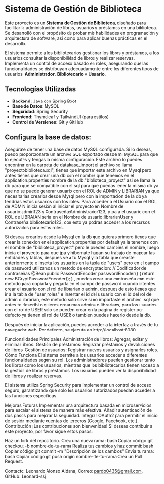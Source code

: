 # Sistema de Gestión de Biblioteca

Este proyecto es un **Sistema de Gestión de Biblioteca**, diseñado para facilitar la administración de libros, usuarios y préstamos en una biblioteca. Se desarrolló con el propósito de probar mis habilidades en programación y arquitectura de software, así como para aplicar buenas prácticas en el desarrollo. 

El sistema permite a los bibliotecarios gestionar los libros y préstamos, a los usuarios consultar la disponibilidad de libros y realizar reservas. Implementa un control de acceso basado en roles, asegurando que las funcionalidades se distribuyan adecuadamente entre los diferentes tipos de usuarios: **Administrador**, **Bibliotecario** y **Usuario**.

## Tecnologías Utilizadas

- **Backend**: Java con Spring Boot
- **Base de Datos**: MySQL
- **Seguridad**: Spring Security
- **Frontend**: Thymeleaf y TailwindUI (para estilos)
- **Control de Versiones**: Git y GitHub


## Configura la base de datos:

Asegúrate de tener una base de datos MySQL configurada.
Si lo deseas, puedo proporcionarte un archivo SQL exportado desde mi MySQL para que lo ejecutes y tengas la misma configuración.
Este archivo lo puedes encontrar en la carpeta de database_import el archivo se llama "proyectobiblioteca.sql", tienes que importar este archivo
en Mysql pero antes tienes que crear una db con el nombre que tenemos en el application.properties nombre de la db:"biblioteca_proyect" asi se llama la db para que se compatible con el sql
para que puedas tener la misma db ya que no se puede generar usuario con el ROL de ADMIN y LIBRARIAN ya que necesitarias crearlos desde Mysql pero con la importacion de la db 
ya tendrias estos usuarios con los roles.
Para acceder a el Usuario con el ROL de ADMIN inicia sesión al iniciar el proyecto en Nombre de usuario:admin123 y Contraseña:Administrador123, y 
para el usuario con el ROL de LIBRAIAN seria en el Nombre de usuario:librarianUser y Contraseña:bibliotecario123, con esto ya podras acceder a los recursos 
autorizados para estos roles.

Si deseas crearlos desde la Mysql en la db que quieras primero tienes que crear la conexion en el application.properties por default ya la tenemos con el nombre de "biblioteca_proyect" pero le puedes cambies el nombre, luego inicia el proyecto para que jpa y hibernate hagan su trabajo de mapear las entidades y tablas, despues ve a tu Mysql y la tabla que creaste anteriormente e inserta los usuarios en la tabla de "users" pero en el campo de password utilizamos un metodo de encryptacion: 
// Codificador de contraseñas
    @Bean
    public PasswordEncoder passwordEncoder() {
        return new BCryptPasswordEncoder();
    }
 , puedes crear una contraseña con este metodo para copiarla y pegarla en el campo de password cuando intentes crear el usuario con el rol de librarian o admin, despues de esto tienes que ir a la tabla de "user_roles" e insertar el id del usuario con el id del rol de admin o librarian, este metodo solo sirve si no importaste el archivo .sql que antes te describi o quieres crear mas admins o librarians, para los usuarios con el rol de USER solo se pueden crear en la pagina de register por defecto ya tienen ell rol de USER o tambien puedes hacerlo desde la db. 


Después de iniciar la aplicación, puedes acceder a la interfaz a través de tu navegador web. Por defecto, se ejecuta en http://localhost:8080.

Funcionalidades Principales
Administración de libros: Agregar, editar y eliminar libros.
Gestión de préstamos: Registrar préstamos y devoluciones de libros.
Gestión de usuarios: Registrar nuevos usuarios y asignarles roles.
Cómo Funciona
El sistema permite a los usuarios acceder a diferentes funcionalidades según su rol. Los administradores pueden gestionar tanto los libros como los usuarios, mientras que los bibliotecarios tienen acceso a la gestión de libros y préstamos. Los usuarios pueden ver la disponibilidad de libros y realizar reservas.

El sistema utiliza Spring Security para implementar un control de acceso seguro, garantizando que solo los usuarios autorizados puedan acceder a las funciones específicas.

Mejoras Futuras
Implementar una arquitectura basada en microservicios para escalar el sistema de manera más efectiva.
Añadir autenticación de dos pasos para mejorar la seguridad.
Integrar OAuth2 para permitir el inicio de sesión mediante cuentas de terceros (Google, Facebook, etc.).
Contribución
¡Las contribuciones son bienvenidas! Si deseas contribuir a este proyecto, por favor sigue estos pasos:

Haz un fork del repositorio.
Crea una nueva rama:
bash
Copiar código
git checkout -b nombre-de-tu-rama
Realiza tus cambios y haz commit:
bash
Copiar código
git commit -m "Descripción de los cambios"
Envía tu rama:
bash
Copiar código
git push origin nombre-de-tu-rama
Crea un Pull Request.


Contacto:
Leonardo Alonso Aldana,
Correo: pardo0435@gmail.com,
GitHub: Leonard-ssj
